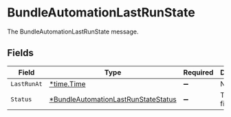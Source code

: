 # BundleAutomationLastRunState

The BundleAutomationLastRunState message.


## Fields

| Field                                                                                            | Type                                                                                             | Required                                                                                         | Description                                                                                      |
| ------------------------------------------------------------------------------------------------ | ------------------------------------------------------------------------------------------------ | ------------------------------------------------------------------------------------------------ | ------------------------------------------------------------------------------------------------ |
| `LastRunAt`                                                                                      | [*time.Time](https://pkg.go.dev/time#Time)                                                       | :heavy_minus_sign:                                                                               | N/A                                                                                              |
| `Status`                                                                                         | [*BundleAutomationLastRunStateStatus](../../models/shared/bundleautomationlastrunstatestatus.md) | :heavy_minus_sign:                                                                               | The status field.                                                                                |
